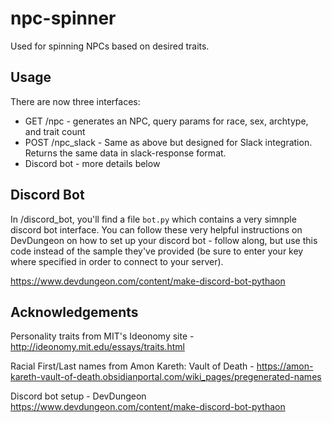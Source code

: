 # npc-spinner
Used for spinning NPCs based on desired traits.  

## Usage 
There are now three interfaces:
 * GET /npc - generates an NPC, query params for race, sex, archtype, and trait count
 * POST /npc_slack - Same as above but designed for Slack integration.  Returns the same data in slack-response format.
 * Discord bot - more details below
 
 
## Discord Bot
In /discord_bot, you'll find a file `bot.py` which contains a very simnple discord bot interface.  You can follow these very helpful instructions on DevDungeon on how to set up your discord bot - follow along, but use this code instead of the sample they've provided (be sure to enter your key where specified in order to connect to your server).  

https://www.devdungeon.com/content/make-discord-bot-pythaon

 
## Acknowledgements
Personality traits from MIT's Ideonomy site - http://ideonomy.mit.edu/essays/traits.html

Racial First/Last names from Amon Kareth: Vault of Death - https://amon-kareth-vault-of-death.obsidianportal.com/wiki_pages/pregenerated-names

Discord bot setup - DevDungeon https://www.devdungeon.com/content/make-discord-bot-pythaon
 
